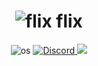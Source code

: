 <div align="center">
  <h1><img src="https://cdn.discordapp.com/avatars/983759601268826193/a_f8cf9d47f2606d9fd60cfbc812e9f3fa.gif?size=32" alt="flix"> flix</h1>
  
  <img alt="os" src="https://img.shields.io/badge/os-Arch Linux-blueviolet" />
  <a href="https://discord.gg/wBqe8VTtfr"><img alt="Discord" src="https://img.shields.io/badge/flix%238000-7289DA?style=flat&logo=discord&logoColor=white"/>
  </a>
  <a href="https://discord.gg/wBqe8VTtfr">
  <img src="https://komarev.com/ghpvc/?username=flixthe"/>
  </a>
